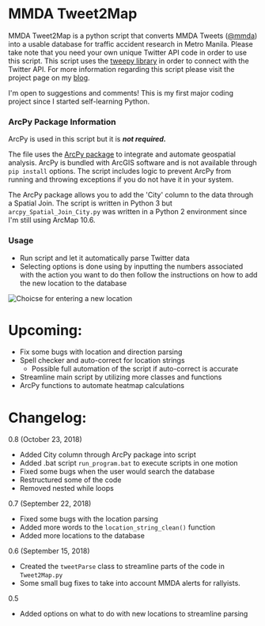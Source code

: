 # MMDA Tweet2Map
MMDA Tweet2Map is a python script that converts MMDA Tweets ([@mmda](https://twitter.com/MMDA)) into a usable database for traffic accident research in Metro Manila. Please take note that you need your own unique Twitter API code in order to use this script. This script uses the [tweepy library](http://www.tweepy.org/) in order to connect with the Twitter API. For more information regarding this script please visit the project page on my [blog](https://panjib.wixsite.com/blog/mmdatweet2map).

I'm open to suggestions and comments! This is my first major coding project since I started self-learning Python.

### ArcPy Package Information
ArcPy is used in this script but it is ***not required.***

The file uses the [ArcPy package](http://help.arcgis.com/en/arcgisdesktop/10.0/help/index.html#//000v000000v7000000.htm) to integrate and automate geospatial analysis. ArcPy is bundled with ArcGIS software and is not available through `pip install` options. The script includes logic to prevent ArcPy from running and throwing exceptions if you do not have it in your system.

The ArcPy package allows you to add the 'City' column to the data through a Spatial Join. The script is written in Python 3 but `arcpy_Spatial_Join_City.py` was written in a Python 2 environment since I'm still using ArcMap 10.6.

### Usage

- Run script and let it automatically parse Twitter data
- Selecting options is done using by inputting the numbers associated with the action you want to do then follow the instructions on how to add the new location to the database

![Choicse for entering a new location](https://static.wixstatic.com/media/e7dfa2_d819bed373b14983a4612468f5169c0a~mv2.png/v1/fill/w_751,h_435,al_c,q_80,usm_0.66_1.00_0.01/e7dfa2_d819bed373b14983a4612468f5169c0a~mv2.webp)

# **Upcoming:**
- Fix some bugs with location and direction parsing
- Spell checker and auto-correct for location strings
  - Possible full automation of the script if auto-correct is accurate
- Streamline main script by utilizing more classes and functions
- ArcPy functions to automate heatmap calculations

# **Changelog:**

0.8 (October 23, 2018)
- Added City column through ArcPy package into script
- Added .bat script `run_program.bat` to execute scripts in one motion
- Fixed some bugs when the user would search the database
- Restructured some of the code
 - Removed nested while loops

0.7 (September 22, 2018)
- Fixed some bugs with the location parsing
- Added more words to the `location_string_clean()` function
- Added more locations to the database

0.6 (September 15, 2018)
- Created the `tweetParse` class to streamline parts of the code in `Tweet2Map.py`
- Some small bug fixes to take into account MMDA alerts for rallyists.

0.5
- Added options on what to do with new locations to streamline parsing
